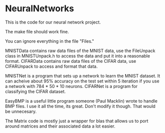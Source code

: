 # NeuralNetworks

This is the code for our neural network project.

The make file should work fine.

You can ignore everything in the file "Files." 

MNISTData contains raw data files of the MNIST data, use the FileUnpack class in MNISTUnpack.h to access the data and put it into a reasonable format.
CIFARData contains raw data files of the CIFAR data, use CIFARUnpack to access and format that data.

MNISTNet is a program that sets up a network to learn the MNIST dataset. It can acheive about 95% accuracy on the test set within 5 iteration if you use a network with 784 * 50 * 10 neurons. CIFARNet is a program for classifying the CIFAR dataset.

EasyBMP is a useful little program someone (Paul Macklin) wrote to handle BMP files. I use it all the time, its great. Don't modify it though. That would be unnecesary.

The Matrix code is mostly just a wrapper for blas that allows us to port around matrices and their associated data a lot easier.
